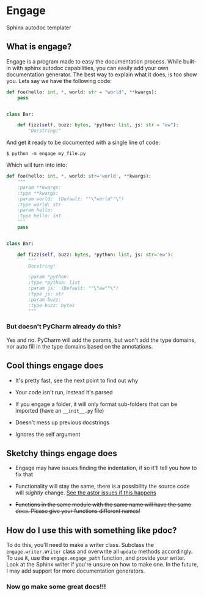 # Engage

Sphinx autodoc templater

## What is engage?

Engage is a program made to easy the documentation process. While built-in with sphinx autodoc capabilities, you can easily add your own documentation generator. The best way to explain what it does, is too show you. Lets say we have the following code:

```python
def foo(hello: int, *, world: str = "world", **kwargs):
    pass


class Bar:

    def fizz(self, buzz: bytes, *python: list, js: str = "ew"):
        "Docstring!"
```

And get it ready to be documented with a single line of code:

```
$ python -m engage my_file.py
```

Which will turn into into:

```python
def foo(hello: int, *, world: str='world', **kwargs):
    """
    :param **kwargs: 
    :type **kwargs: 
    :param world:  (Default: ""\"world""\")
    :type world: str
    :param hello: 
    :type hello: int
    """
    pass


class Bar:

    def fizz(self, buzz: bytes, *python: list, js: str='ew'):
        """
        Docstring!

        :param *python: 
        :type *python: list
        :param js:  (Default: ""\"ew""\")
        :type js: str
        :param buzz: 
        :type buzz: bytes
        """
```

### But doesn't PyCharm already do this?

Yes and no. PyCharm will add the params, but won't add the type domains, nor auto fill in the type domains based on the annotations.

## Cool things engage does

* It's pretty fast, see the next point to find out why

* Your code isn't run, instead it's parsed

* If you engage a folder, it will only format sub-folders that can be imported (have an `__init__.py` file)

* Doesn't mess up previous docstrings

* Ignores the self argument

## Sketchy things engage does

* Engage may have issues finding the indentation, if so it'll tell you how to fix that

* Functionality will stay the same, there is a possibility the source code will *slightly* change. [See the astor issues if this happens](https://github.com/berkerpeksag/astor)

* ~~Functions in the same module with the same name will have the same docs. Please give your functions different names!~~

## How do I use this with something like pdoc?

To do this, you'll need to make a writer class. Subclass the `engage.writer.Writer` class and overwrite all `update` methods accordingly. To use it, use the `engage.engage_path` function, and provide your writer. Look at the Sphinx writer if you're unsure on how to make one. In the future, I may add support for more documentation generators.

### Now go make some great docs!!!
